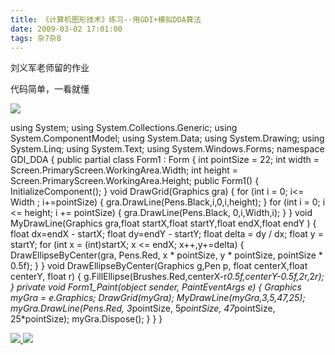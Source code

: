 ```yaml
---
title: 《计算机图形技术》练习--用GDI+模拟DDA算法
date: 2009-03-02 17:01:00
tags: 杂7杂8
---
```

刘义军老师留的作业

代码简单，一看就懂

![](https://p-blog.csdn.net/images/p_blog_csdn_net/cuipengfei1/EntryImages/20090311/2009-03-11_08-35-10.jpg)

  
using System; using System.Collections.Generic; using System.ComponentModel;
using System.Data; using System.Drawing; using System.Linq; using System.Text;
using System.Windows.Forms; namespace GDI_DDA { public partial class Form1 :
Form { int pointSize = 22; int width = Screen.PrimaryScreen.WorkingArea.Width;
int height = Screen.PrimaryScreen.WorkingArea.Height; public Form1() {
InitializeComponent(); } void DrawGrid(Graphics gra) { for (int i = 0; i<=
Width ; i+=pointSize) { gra.DrawLine(Pens.Black,i,0,i,height); } for (int i =
0; i <= height; i += pointSize) { gra.DrawLine(Pens.Black, 0,i,Width,i); } }
void MyDrawLine(Graphics gra,float startX,float startY,float endX,float endY )
{ float dx=endX - startX; float dy=endY - startY; float delta = dy / dx; float
y = startY; for (int x = (int)startX; x <= endX; x++,y+=delta) {
DrawEllipseByCenter(gra, Pens.Red, x * pointSize, y * pointSize, pointSize *
0.5f); } } void DrawEllipseByCenter(Graphics g,Pen p, float centerX,float
centerY, float r) {
g.FillEllipse(Brushes.Red,centerX-r*0.5f,centerY-0.5f,2*r,2*r); } private void
Form1_Paint(object sender, PaintEventArgs e) { Graphics myGra = e.Graphics;
DrawGrid(myGra); MyDrawLine(myGra,3,5,47,25); myGra.DrawLine(Pens.Red,
3*pointSize, 5*pointSize, 47*pointSize, 25*pointSize); myGra.Dispose(); } } }



[ ![](https://profile.csdnimg.cn/5/2/5/3_cuipengfei1)
![](https://g.csdnimg.cn/static/user-reg-year/1x/11.png)
](https://blog.csdn.net/cuipengfei1)






